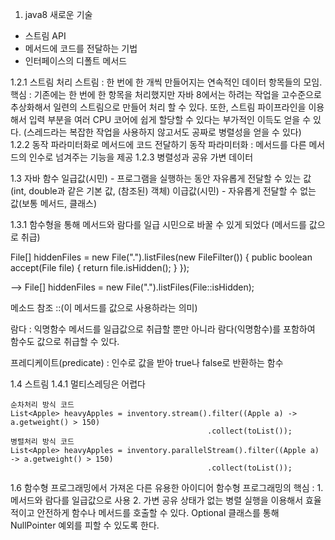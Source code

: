 1. java8 새로운 기술
 - 스트림 API
 - 메서드에 코드를 전달하는 기법
 - 인터페이스의 디폴트 메서드

1.2.1 스트림 처리
 스트림 : 한 번에 한 개씩 만들어지는 연속적인 데이터 항목들의 모임.
 핵심 : 기존에는 한 번에 한 항목을 처리했지만 자바 8에서는 하려는 작업을 고수준으로 추상화해서 일련의 스트림으로 만들어 처리 할 수 있다.
        또한, 스트림 파이프라인을 이용해서 입력 부분을 여러 CPU 코어에 쉽게 할당할 수 있다는 부가적인 이득도 얻을 수 있다.
        (스레드라는 복잡한 작업을 사용하지 않고서도 공짜로 병렬성을 얻을 수 있다)  
1.2.2 동작 파라미터화로 메서드에 코드 전달하기
 동작 파라미터화 : 메서드를 다른 메서드의 인수로 넘겨주는 기능을 제공
1.2.3 병렬성과 공유 가변 데이터

1.3 자바 함수
 일급값(시민) - 프로그램을 실행하는 동안 자유롭게 전달할 수 있는 값(int, double과 같은 기본 값, (참조된) 객체)
 이급값(시민) - 자유롭게 전달할 수 없는 값(보통 메서드, 클래스)

1.3.1 함수형을 통해 메서드와 람다를 일급 시민으로 바꿀 수 있게 되었다 (메서드를 값으로 취급)

   File[] hiddenFiles = new File(".").listFiles(new FileFilter()) {
        public boolean accept(File file) {
            return file.isHidden();
        }
   });         
  
  
  -->
  File[] hiddenFiles = new File(".").listFiles(File::isHidden);

 메소드 참조 ::(이 메서드를 값으로 사용하라는 의미)
  
람다 : 익명함수
 메서드를 일급값으로 취급할 뿐만 아니라 람다(익명함수)를 포함하여 함수도 값으로 취급할 수 있다.

프레디케이트(predicate) : 인수로 값을 받아 true나 false로 반환하는 함수

1.4 스트림
1.4.1 멀티스레딩은 어렵다
 
    순차처리 방식 코드
    List<Apple> heavyApples = inventory.stream().filter((Apple a) -> a.getweight() > 150)
                                                .collect(toList());
    병렬처리 방식 코드
    List<Apple> heavyApples = inventory.parallelStream().filter((Apple a) -> a.getweight() > 150)
                                                .collect(toList());    

1.6 함수형 프로그래밍에서 가져온 다른 유용한 아이디어
 함수형 프로그래밍의 핵심 : 1. 메서드와 람다를 일급값으로 사용
                      2. 가변 공유 상태가 없는 병렬 실행을 이용해서 효율적이고 안전하게 함수나 메서드를 호출할 수 있다.
 Optional<T> 클래스를 통해 NullPointer 예외를 피할 수 있도록 한다.                                                                        
 
     
 
         
